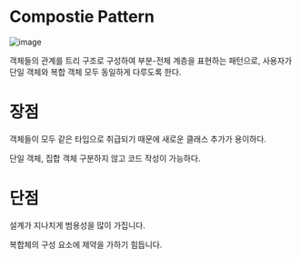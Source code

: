 # Compostie Pattern
![image](https://user-images.githubusercontent.com/25922366/133531873-240ca508-cfa9-42cc-8202-4e3df3eda4ab.png)

객체들의 관계를 트리 구조로 구성하여 부분-전체 계층을 표현하는 패턴으로, 사용자가 단일 객체와 복합 객체 모두 동일하게 다루도록 한다.

# 장점
객체들이 모두 같은 타입으로 취급되기 때문에 새로운 클래스 추가가 용이하다.

단일 객체, 집합 객체 구분하지 않고 코드 작성이 가능하다.


# 단점
설계가 지나치게 범용성을 많이 가집니다. 

복합체의 구성 요소에 제약을 가하기 힘듭니다.